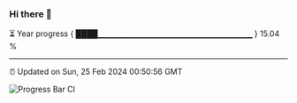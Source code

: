 ### Hi there 👋

⏳ Year progress { ████▁▁▁▁▁▁▁▁▁▁▁▁▁▁▁▁▁▁▁▁▁▁▁▁▁▁ } 15.04 %

---

⏰ Updated on Sun, 25 Feb 2024 00:50:56 GMT

![Progress Bar CI](https://github.com/liununu/liununu/workflows/Progress%20Bar%20CI/badge.svg)
